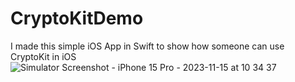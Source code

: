 # CryptoKitDemo
I made this simple iOS App in Swift to show how someone can use CryptoKit in iOS
![Simulator Screenshot - iPhone 15 Pro - 2023-11-15 at 10 34 37](https://github.com/angelosstaboulis/CryptoKitDemo/assets/79055304/c85b9958-9d4e-412b-9312-8e92b7baf588)
